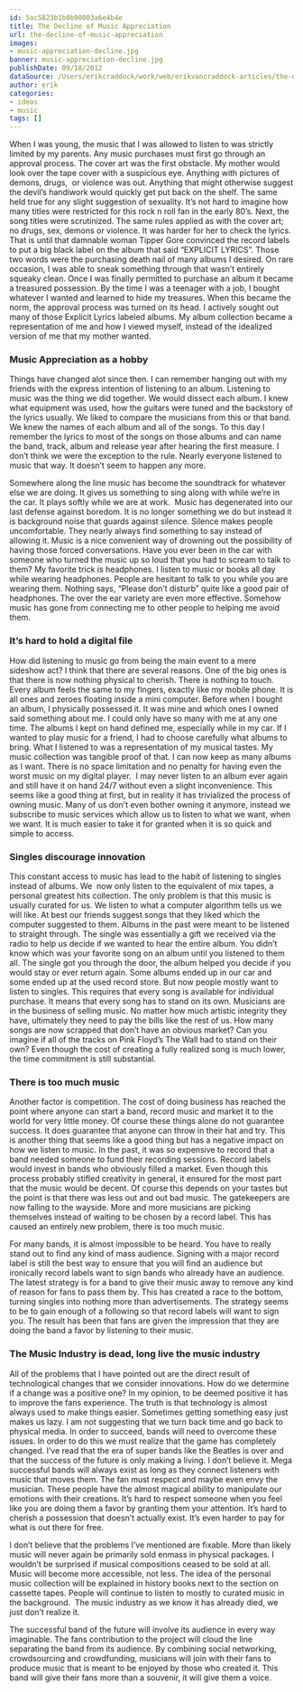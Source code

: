 ```yaml
---
id: 5ac5823b1b0b90003a6e4b4e
title: The Decline of Music Appreciation
url: the-decline-of-music-appreciation
images:
- music-appreciation-decline.jpg
banner: music-appreciation-decline.jpg
publishDate: 09/18/2012
dataSource: /Users/erikcraddock/work/web/erikvancraddock-articles/the-decline-of-music-appreciation/the-decline-of-music-appreciation.md
author: erik
categories:
- ideas
- music
tags: []
---
```

When I was young, the music that I was allowed to listen to was strictly limited by my parents. Any music purchases must first go through an approval process. The cover art was the first obstacle. My mother would look over the tape cover with a suspicious eye. Anything with pictures of demons, drugs,  or violence was out. Anything that might otherwise suggest the devil’s handiwork would quickly get put back on the shelf. The same held true for any slight suggestion of sexuality. It’s not hard to imagine how many titles were restricted for this rock n roll fan in the early 80’s. Next, the song titles were scrutinized. The same rules applied as with the cover art; no drugs, sex, demons or violence. It was harder for her to check the lyrics. That is until that damnable woman Tipper Gore convinced the record labels to put a big black label on the album that said “EXPLICIT LYRICS”. Those two words were the purchasing death nail of many albums I desired. On rare occasion, I was able to sneak something through that wasn’t entirely squeaky clean. Once I was finally permitted to purchase an album it became a treasured possession. By the time I was a teenager with a job, I bought whatever I wanted and learned to hide my treasures. When this became the norm, the approval process was turned on its head. I actively sought out many of those Explicit Lyrics labeled albums. My album collection became a representation of me and how I viewed myself, instead of the idealized version of me that my mother wanted.

<h3 dir="ltr">
  Music Appreciation as a hobby
</h3>

Things have changed alot since then. I can remember hanging out with my friends with the express intention of listening to an album. Listening to music was the thing we did together. We would dissect each album. I knew what equipment was used, how the guitars were tuned and the backstory of the lyrics usually. We liked to compare the musicians from this or that band. We knew the names of each album and all of the songs. To this day I remember the lyrics to most of the songs on those albums and can name the band, track, album and release year after hearing the first measure. I don’t think we were the exception to the rule. Nearly everyone listened to music that way. It doesn’t seem to happen any more.

Somewhere along the line music has become the soundtrack for whatever else we are doing. It gives us something to sing along with while we’re in the car. It plays softly while we are at work.  Music has degenerated into our last defense against boredom. It is no longer something we do but instead it is background noise that guards against silence. Silence makes people uncomfortable. They nearly always find something to say instead of allowing it. Music is a nice convenient way of drowning out the possibility of having those forced conversations. Have you ever been in the car with someone who turned the music up so loud that you had to scream to talk to them? My favorite trick is headphones. I listen to music or books all day while wearing headphones. People are hesitant to talk to you while you are wearing them. Nothing says, “Please don’t disturb” quite like a good pair of headphones. The over the ear variety are even more effective. Somehow music has gone from connecting me to other people to helping me avoid them.

<h3 dir="ltr">
  It’s hard to hold a digital file
</h3>

How did listening to music go from being the main event to a mere sideshow act? I think that there are several reasons. One of the big ones is that there is now nothing physical to cherish. There is nothing to touch. Every album feels the same to my fingers, exactly like my mobile phone. It is all ones and zeroes floating inside a mini computer. Before when I bought an album, I physically possessed it. It was mine and which ones I owned said something about me. I could only have so many with me at any one time. The albums I kept on hand defined me, especially while in my car. If I wanted to play music for a friend, I had to choose carefully what albums to bring. What I listened to was a representation of my musical tastes. My music collection was tangible proof of that. I can now keep as many albums as I want. There is no space limitation and no penalty for having even the worst music on my digital player.  I may never listen to an album ever again and still have it on hand 24/7 without even a slight inconvenience. This seems like a good thing at first, but in reality it has trivialized the process of owning music. Many of us don’t even bother owning it anymore, instead we subscribe to music services which allow us to listen to what we want, when we want. It is much easier to take it for granted when it is so quick and simple to access.

<h3 dir="ltr">
  Singles discourage innovation
</h3>

This constant access to music has lead to the habit of listening to singles instead of albums. We  now only listen to the equivalent of mix tapes, a personal greatest hits collection. The only problem is that this music is usually curated for us. We listen to what a computer algorithm tells us we will like. At best our friends suggest songs that they liked which the computer suggested to them. Albums in the past were meant to be listened to straight through. The single was essentially a gift we received via the radio to help us decide if we wanted to hear the entire album. You didn’t know which was your favorite song on an album until you listened to them all. The single got you through the door, the album helped you decide if you would stay or ever return again. Some albums ended up in our car and some ended up at the used record store. But now people mostly want to listen to singles. This requires that every song is available for individual purchase. It means that every song has to stand on its own. Musicians are in the business of selling music. No matter how much artistic integrity they have, ultimately they need to pay the bills like the rest of us. How many songs are now scrapped that don’t have an obvious market? Can you imagine if all of the tracks on Pink Floyd’s The Wall had to stand on their own? Even though the cost of creating a fully realized song is much lower, the time commitment is still substantial.

<h3 dir="ltr">
  There is too much music
</h3>

Another factor is competition. The cost of doing business has reached the point where anyone can start a band, record music and market it to the world for very little money. Of course these things alone do not guarantee success. It does guarantee that anyone can throw in their hat and try. This is another thing that seems like a good thing but has a negative impact on how we listen to music. In the past, it was so expensive to record that a band needed someone to fund their recording sessions. Record labels would invest in bands who obviously filled a market. Even though this process probably stifled creativity in general, it ensured for the most part that the music would be decent. Of course this depends on your tastes but the point is that there was less out and out bad music. The gatekeepers are now falling to the wayside. More and more musicians are picking themselves instead of waiting to be chosen by a record label. This has caused an entirely new problem, there is too much music.

For many bands, it is almost impossible to be heard. You have to really stand out to find any kind of mass audience. Signing with a major record label is still the best way to ensure that you will find an audience but ironically record labels want to sign bands who already have an audience. The latest strategy is for a band to give their music away to remove any kind of reason for fans to pass them by. This has created a race to the bottom, turning singles into nothing more than advertisements. The strategy seems to be to gain enough of a following so that record labels will want to sign you. The result has been that fans are given the impression that they are doing the band a favor by listening to their music.

<h3 dir="ltr">
  The Music Industry is dead, long live the music industry
</h3>

All of the problems that I have pointed out are the direct result of technological changes that we consider innovations. How do we determine if a change was a positive one? In my opinion, to be deemed positive it has to improve the fans experience. The truth is that technology is almost always used to make things easier. Sometimes getting something easy just makes us lazy. I am not suggesting that we turn back time and go back to physical media. In order to succeed, bands will need to overcome these issues. In order to do this we must realize that the game has completely changed. I’ve read that the era of super bands like the Beatles is over and that the success of the future is only making a living. I don’t believe it. Mega successful bands will always exist as long as they connect listeners with music that moves them. The fan must respect and maybe even envy the musician. These people have the almost magical ability to manipulate our emotions with their creations. It’s hard to respect someone when you feel like you are doing them a favor by granting them your attention. It’s hard to cherish a possession that doesn’t actually exist. It’s even harder to pay for what is out there for free.

I don’t believe that the problems I’ve mentioned are fixable. More than likely music will never again be primarily sold enmass in physical packages. I wouldn’t be surprised if musical compositions ceased to be sold at all. Music will become more accessible, not less. The idea of the personal music collection will be explained in history books next to the section on cassette tapes. People will continue to listen to mostly to curated music in the background.  The music industry as we know it has already died, we just don’t realize it.

The successful band of the future will involve its audience in every way imaginable. The fans contribution to the project will cloud the line separating the band from its audience. By combining social networking, crowdsourcing and crowdfunding, musicians will join with their fans to produce music that is meant to be enjoyed by those who created it. This band will give their fans more than a souvenir, it will give them a voice.
